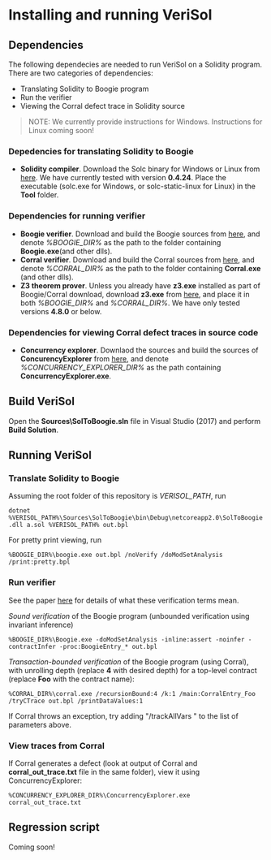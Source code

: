 # Installing and running VeriSol

## Dependencies

The following dependecies are needed to run VeriSol on a Solidity program. There are two categories of dependencies:
   - Translating Solidity to Boogie program
   - Run the verifier
   - Viewing the Corral defect trace in Solidity source 

> NOTE: We currently provide instructions for Windows. Instructions for Linux coming soon!

### Depedencies for translating Solidity to Boogie 
   - __Solidity compiler__. Download the Solc binary for Windows or Linux from [here](https://github.com/ethereum/solidity/releases/tag/v0.4.24). We have currently tested with version __0.4.24__. Place the executable (solc.exe for Windows, or solc-static-linux for Linux) in the **Tool** folder.
   
### Dependencies for running verifier

   - __Boogie verifier__. Download and build the Boogie sources from [here](https://github.com/boogie-org/boogie
), and denote _%BOOGIE_DIR%_ as the path to the folder containing **Boogie.exe**(and other dlls).
   - __Corral verifier__. Download and build the Corral sources from [here](https://github.com/boogie-org/corral
), and denote _%CORRAL_DIR%_ as the path to the folder containing **Corral.exe** (and other dlls).
   - __Z3 theorem prover__. Unless you already have **z3.exe** installed as part of Boogie/Corral download, 
   download **z3.exe** from [here](https://github.com/Z3Prover/z3), and place it in both _%BOOGIE_DIR%_ and _%CORRAL_DIR%_. We have only tested versions **4.8.0** or below.
   
### Dependencies for viewing Corral defect traces in source code
   - __Concurrency explorer__. Downlaod the sources and build the sources of **ConcurencyExplorer** from [here](https://github.com/LeeSanderson/Chess), and denote _%CONCURRENCY_EXPLORER_DIR%_ as the path containing **ConcurrencyExplorer.exe**.

## Build VeriSol

Open the __Sources\SolToBoogie.sln__ file in Visual Studio (2017) and perform __Build Solution__. 

## Running VeriSol

### Translate Solidity to Boogie
Assuming the root folder of this repository is *VERISOL_PATH*, run 

`dotnet %VERISOL_PATH%\Sources\SolToBoogie\bin\Debug\netcoreapp2.0\SolToBoogie.dll a.sol %VERISOL_PATH% out.bpl`

For pretty print viewing, run

 `%BOOGIE_DIR%\boogie.exe out.bpl /noVerify /doModSetAnalysis /print:pretty.bpl`


### Run verifier
See the paper [here](https://arxiv.org/abs/1812.08829) for details of what these verification terms mean.

*Sound verification* of the Boogie program (unbounded verification using invariant inference)

`%BOOGIE_DIR%\Boogie.exe -doModSetAnalysis -inline:assert -noinfer -contractInfer -proc:BoogieEntry_* out.bpl`

*Transaction-bounded verification* of the Boogie program (using Corral), with unrolling depth (replace **4** with desired depth) for a top-level contract (replace **Foo** with the contract name):

`%CORRAL_DIR%\corral.exe /recursionBound:4 /k:1 /main:CorralEntry_Foo /tryCTrace out.bpl /printDataValues:1`

If Corral throws an exception, try adding "/trackAllVars " to the list of parameters above.  

### View traces from Corral
If Corral generates a defect (look at output of Corral and **corral_out_trace.txt** file in the same folder), view it using ConcurrencyExplorer: 

`%CONCURRENCY_EXPLORER_DIR%\ConcurrencyExplorer.exe corral_out_trace.txt`

## Regression script

Coming soon!
